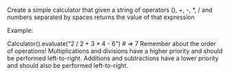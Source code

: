 Create a simple calculator that given a string of operators (), +, -, \*, / and numbers separated by spaces returns the value of that expression

Example:

Calculator().evaluate("2 / 2 + 3 \* 4 - 6") # => 7
Remember about the order of operations! Multiplications and divisions have a higher priority and should be performed left-to-right. Additions and subtractions have a lower priority and should also be performed left-to-right.
